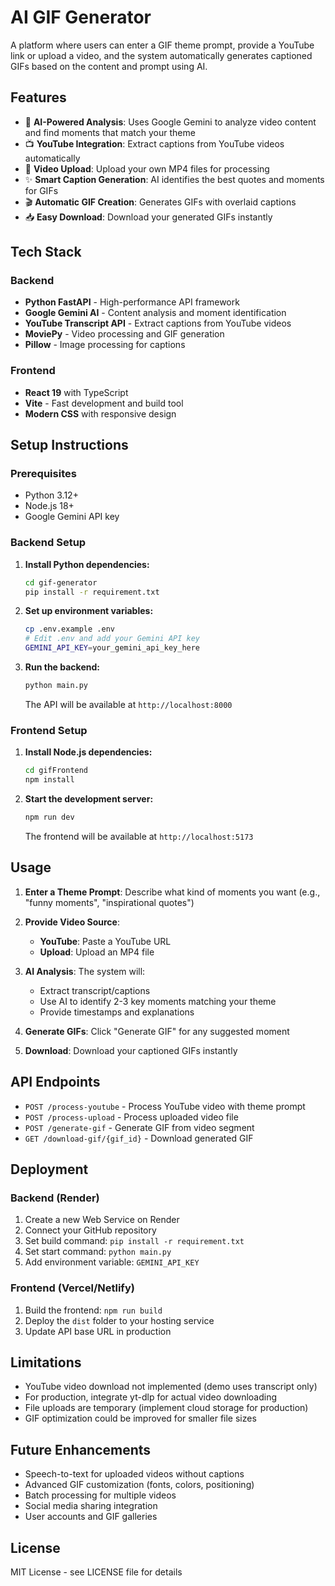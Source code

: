 # AI GIF Generator

A platform where users can enter a GIF theme prompt, provide a YouTube link or upload a video, and the system automatically generates captioned GIFs based on the content and prompt using AI.

## Features

- 🎯 **AI-Powered Analysis**: Uses Google Gemini to analyze video content and find moments that match your theme
- 📺 **YouTube Integration**: Extract captions from YouTube videos automatically
- 📁 **Video Upload**: Upload your own MP4 files for processing
- ✨ **Smart Caption Generation**: AI identifies the best quotes and moments for GIFs
- 🎬 **Automatic GIF Creation**: Generates GIFs with overlaid captions
- 📥 **Easy Download**: Download your generated GIFs instantly

## Tech Stack

### Backend
- **Python FastAPI** - High-performance API framework
- **Google Gemini AI** - Content analysis and moment identification
- **YouTube Transcript API** - Extract captions from YouTube videos
- **MoviePy** - Video processing and GIF generation
- **Pillow** - Image processing for captions

### Frontend
- **React 19** with TypeScript
- **Vite** - Fast development and build tool
- **Modern CSS** with responsive design

## Setup Instructions

### Prerequisites
- Python 3.12+
- Node.js 18+
- Google Gemini API key

### Backend Setup

1. **Install Python dependencies:**
   ```bash
   cd gif-generator
   pip install -r requirement.txt
   ```

2. **Set up environment variables:**
   ```bash
   cp .env.example .env
   # Edit .env and add your Gemini API key
   GEMINI_API_KEY=your_gemini_api_key_here
   ```

3. **Run the backend:**
   ```bash
   python main.py
   ```
   The API will be available at `http://localhost:8000`

### Frontend Setup

1. **Install Node.js dependencies:**
   ```bash
   cd gifFrontend
   npm install
   ```

2. **Start the development server:**
   ```bash
   npm run dev
   ```
   The frontend will be available at `http://localhost:5173`

## Usage

1. **Enter a Theme Prompt**: Describe what kind of moments you want (e.g., "funny moments", "inspirational quotes")

2. **Provide Video Source**:
   - **YouTube**: Paste a YouTube URL
   - **Upload**: Upload an MP4 file

3. **AI Analysis**: The system will:
   - Extract transcript/captions
   - Use AI to identify 2-3 key moments matching your theme
   - Provide timestamps and explanations

4. **Generate GIFs**: Click "Generate GIF" for any suggested moment

5. **Download**: Download your captioned GIFs instantly

## API Endpoints

- `POST /process-youtube` - Process YouTube video with theme prompt
- `POST /process-upload` - Process uploaded video file
- `POST /generate-gif` - Generate GIF from video segment
- `GET /download-gif/{gif_id}` - Download generated GIF

## Deployment

### Backend (Render)
1. Create a new Web Service on Render
2. Connect your GitHub repository
3. Set build command: `pip install -r requirement.txt`
4. Set start command: `python main.py`
5. Add environment variable: `GEMINI_API_KEY`

### Frontend (Vercel/Netlify)
1. Build the frontend: `npm run build`
2. Deploy the `dist` folder to your hosting service
3. Update API base URL in production

## Limitations

- YouTube video download not implemented (demo uses transcript only)
- For production, integrate yt-dlp for actual video downloading
- File uploads are temporary (implement cloud storage for production)
- GIF optimization could be improved for smaller file sizes

## Future Enhancements

- Speech-to-text for uploaded videos without captions
- Advanced GIF customization (fonts, colors, positioning)
- Batch processing for multiple videos
- Social media sharing integration
- User accounts and GIF galleries

## License

MIT License - see LICENSE file for details